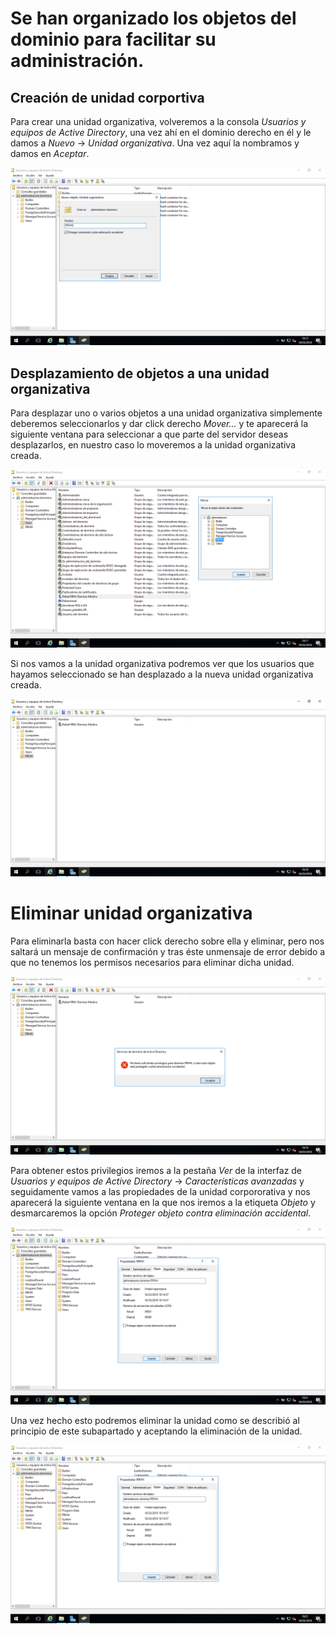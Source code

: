 # Se han organizado los objetos del dominio para facilitar su administración.
## Creación de unidad corportiva

Para crear una unidad organizativa, volveremos a la consola *Usuarios y equipos de Active Directory*, una vez ahí en el dominio derecho en él y le damos a *Nuevo* -> *Unidad organizativa*. Una vez aquí la nombramos y damos en *Aceptar*.

![alt text](https://github.com/raframmed/administracion_de_dominios/blob/master/assets/images/f/unidad_organizativa.png "Creando unidad organizativa")

## Desplazamiento de objetos a una unidad organizativa

Para desplazar uno o varios objetos a una unidad organizativa simplemente deberemos seleccionarlos y dar click derecho *Mover...* y te aparecerá la siguiente ventana para seleccionar a que parte del servidor deseas desplazarlos, en nuestro caso lo moveremos a la unidad organizativa creada.

![alt text](https://github.com/raframmed/administracion_de_dominios/blob/master/assets/images/f/unidad_organizativa2.png "Desplazando unidad organizativa")

Si nos vamos a la unidad organizativa podremos ver que los usuarios que hayamos seleccionado se han desplazado a la nueva unidad organizativa creada.

![alt text](https://github.com/raframmed/administracion_de_dominios/blob/master/assets/images/f/unidad_organizativa3.png "Creando unidad organizativa")

# Eliminar unidad organizativa

Para eliminarla basta con hacer click derecho sobre ella y eliminar, pero nos saltará un mensaje de confirmación y tras éste unmensaje de error debido a que no tenemos los permisos necesarios para eliminar dicha unidad.

![alt text](https://github.com/raframmed/administracion_de_dominios/blob/master/assets/images/f/unidad_organizativa4.png "Eliminando unidad organizativa")

Para obtener estos privilegios iremos a la pestaña *Ver* de la interfaz de *Usuarios y equipos de Active Directory* -> *Características avanzadas* y seguidamente vamos a las propiedades de la unidad corpororativa y nos aparecerá la siguiente ventana en la que nos iremos a la etiqueta *Objeto* y desmarcaremos la opción *Proteger objeto contra eliminación accidental*.

![alt text](https://github.com/raframmed/administracion_de_dominios/blob/master/assets/images/f/unidad_organizativa5.png "Eliminando unidad organizativa")

Una vez hecho esto podremos eliminar la unidad como se describió al principio de este subapartado y aceptando la eliminación de la unidad.

![alt text](https://github.com/raframmed/administracion_de_dominios/blob/master/assets/images/f/unidad_organizativa5.png "Eliminando unidad organizativa")
